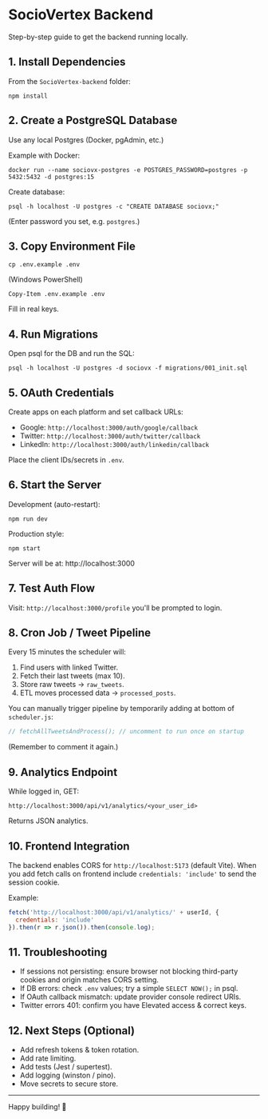 # SocioVertex Backend

Step-by-step guide to get the backend running locally.

## 1. Install Dependencies

From the `SocioVertex-backend` folder:

```
npm install
```

## 2. Create a PostgreSQL Database

Use any local Postgres (Docker, pgAdmin, etc.)

Example with Docker:
```
docker run --name sociovx-postgres -e POSTGRES_PASSWORD=postgres -p 5432:5432 -d postgres:15
```

Create database:
```
psql -h localhost -U postgres -c "CREATE DATABASE sociovx;"
```
(Enter password you set, e.g. `postgres`.)

## 3. Copy Environment File

```
cp .env.example .env
```
(Windows PowerShell)
```
Copy-Item .env.example .env
```
Fill in real keys.

## 4. Run Migrations

Open psql for the DB and run the SQL:
```
psql -h localhost -U postgres -d sociovx -f migrations/001_init.sql
```

## 5. OAuth Credentials

Create apps on each platform and set callback URLs:
- Google: `http://localhost:3000/auth/google/callback`
- Twitter: `http://localhost:3000/auth/twitter/callback`
- LinkedIn: `http://localhost:3000/auth/linkedin/callback`

Place the client IDs/secrets in `.env`.

## 6. Start the Server

Development (auto-restart):
```
npm run dev
```
Production style:
```
npm start
```

Server will be at: http://localhost:3000

## 7. Test Auth Flow

Visit: `http://localhost:3000/profile` you'll be prompted to login.

## 8. Cron Job / Tweet Pipeline

Every 15 minutes the scheduler will:
1. Find users with linked Twitter.
2. Fetch their last tweets (max 10).
3. Store raw tweets -> `raw_tweets`.
4. ETL moves processed data -> `processed_posts`.

You can manually trigger pipeline by temporarily adding at bottom of `scheduler.js`:
```js
// fetchAllTweetsAndProcess(); // uncomment to run once on startup
```
(Remember to comment it again.)

## 9. Analytics Endpoint

While logged in, GET:
```
http://localhost:3000/api/v1/analytics/<your_user_id>
```
Returns JSON analytics.

## 10. Frontend Integration

The backend enables CORS for `http://localhost:5173` (default Vite). When you add fetch calls on frontend include `credentials: 'include'` to send the session cookie.

Example:
```js
fetch('http://localhost:3000/api/v1/analytics/' + userId, {
  credentials: 'include'
}).then(r => r.json()).then(console.log);
```

## 11. Troubleshooting

- If sessions not persisting: ensure browser not blocking third-party cookies and origin matches CORS setting.
- If DB errors: check `.env` values; try a simple `SELECT NOW();` in psql.
- If OAuth callback mismatch: update provider console redirect URIs.
- Twitter errors 401: confirm you have Elevated access & correct keys.

## 12. Next Steps (Optional)
- Add refresh tokens & token rotation.
- Add rate limiting.
- Add tests (Jest / supertest).
- Add logging (winston / pino).
- Move secrets to secure store.

---
Happy building! 🚀
